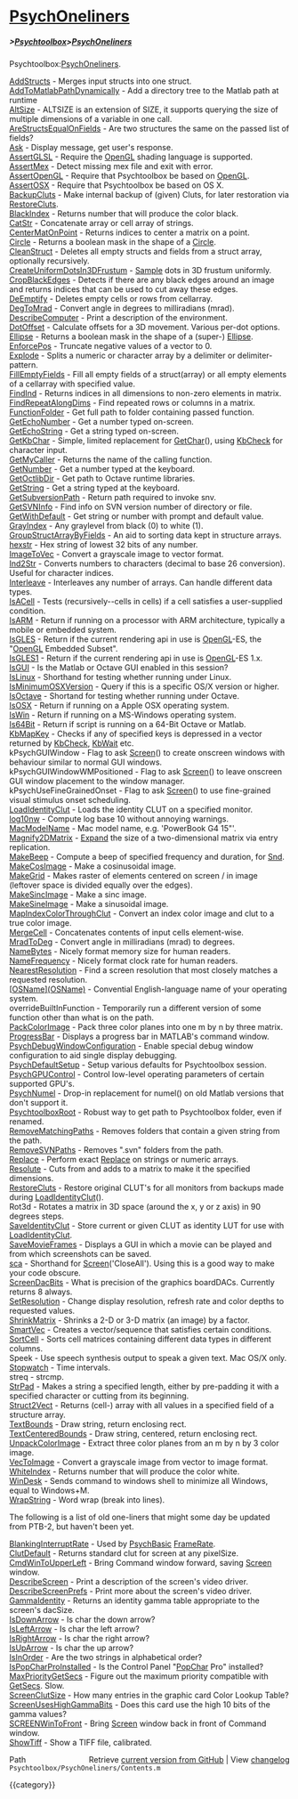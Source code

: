 # [PsychOneliners](PsychOneliners)
##### >[Psychtoolbox](Psychtoolbox)>[PsychOneliners](PsychOneliners)

Psychtoolbox:[PsychOneliners](PsychOneliners).  
  
  
  [AddStructs](AddStructs)              - Merges input structs into one struct.  
  [AddToMatlabPathDynamically](AddToMatlabPathDynamically) - Add a directory tree to the Matlab path at runtime  
  [AltSize](AltSize)                 - ALTSIZE is an extension of SIZE, it supports querying the size of multiple dimensions of a variable in one call.  
  [AreStructsEqualOnFields](AreStructsEqualOnFields) - Are two structures the same on the passed list of fields?  
  [Ask](Ask)                     - Display message, get user's response.  
  [AssertGLSL](AssertGLSL)              - Require the [OpenGL](OpenGL) shading language is supported.  
  [AssertMex](AssertMex)               - Detect missing mex file and exit with error.  
  [AssertOpenGL](AssertOpenGL)            - Require that Psychtoolbox be based on [OpenGL](OpenGL).  
  [AssertOSX](AssertOSX)               - Require that Psychtoolbox be based on OS X.  
  [BackupCluts](BackupCluts)             - Make internal backup of (given) Cluts, for later restoration via [RestoreCluts](RestoreCluts).  
  [BlackIndex](BlackIndex)              - Returns number that will produce the color black.  
  [CatStr](CatStr)                  - Concatenate array or cell array of strings.  
  [CenterMatOnPoint](CenterMatOnPoint)        - Returns indices to center a matrix on a point.  
  [Circle](Circle)                  - Returns a boolean mask in the shape of a [Circle](Circle).  
  [CleanStruct](CleanStruct)             - Deletes all empty structs and fields from a struct array, optionally recursively.  
  [CreateUniformDotsIn3DFrustum](CreateUniformDotsIn3DFrustum) - [Sample](Sample) dots in 3D frustum uniformly.  
  [CropBlackEdges](CropBlackEdges)          - Detects if there are any black edges around an image and returns indices that can be used to cut away these edges.  
  [DeEmptify](DeEmptify)               - Deletes empty cells or rows from cellarray.  
  [DegToMrad](DegToMrad)               - Convert angle in degrees to milliradians (mrad).  
  [DescribeComputer](DescribeComputer)        - Print a description of the environment.  
  [DotOffset](DotOffset)               - Calculate offsets for a 3D movement. Various per-dot options.  
  [Ellipse](Ellipse)                 - Returns a boolean mask in the shape of a (super-) [Ellipse](Ellipse).  
  [EnforcePos](EnforcePos)              - Truncate negative values of a vector to 0.  
  [Explode](Explode)                 - Splits a numeric or character array by a delimiter or delimiter-pattern.  
  [FillEmptyFields](FillEmptyFields)         - Fill all empty fields of a struct(array) or all empty elements of a cellarray with specified value.  
  [FindInd](FindInd)                 - Returns indices in all dimensions to non-zero elements in matrix.  
  [FindRepeatAlongDims](FindRepeatAlongDims)     - Find repeated rows or columns in a matrix.  
  [FunctionFolder](FunctionFolder)          - Get full path to folder containing passed function.  
  [GetEchoNumber](GetEchoNumber)           - Get a number typed on-screen.  
  [GetEchoString](GetEchoString)           - Get a string typed on-screen.  
  [GetKbChar](GetKbChar)               - Simple, limited replacement for [GetChar](GetChar)(), using [KbCheck](KbCheck) for character input.  
  [GetMyCaller](GetMyCaller)             - Returns the name of the calling function.  
  [GetNumber](GetNumber)               - Get a number typed at the keyboard.  
  [GetOctlibDir](GetOctlibDir)            - Get path to Octave runtime libraries.  
  [GetString](GetString)               - Get a string typed at the keyboard.  
  [GetSubversionPath](GetSubversionPath)       - Return path required to invoke snv.  
  [GetSVNInfo](GetSVNInfo)              - Find info on SVN version number of directory or file.  
  [GetWithDefault](GetWithDefault)          - Get string or number with prompt and default value.  
  [GrayIndex](GrayIndex)               - Any graylevel from black (0) to white (1).  
  [GroupStructArrayByFields](GroupStructArrayByFields) - An aid to sorting data kept in structure arrays.  
  [hexstr](hexstr)                  - Hex string of lowest 32 bits of any number.  
  [ImageToVec](ImageToVec)              - Convert a grayscale image to vector format.  
  [Ind2Str](Ind2Str)                 - Converts numbers to characters (decimal to base 26 conversion). Useful for character indices.  
  [Interleave](Interleave)              - Interleaves any number of arrays. Can handle different data types.  
  [IsACell](IsACell)                 - Tests (recursively--cells in cells) if a cell satisfies a user-supplied condition.  
  [IsARM](IsARM)                   - Return if running on a processor with ARM architecture, typically a mobile or embedded system.  
  [IsGLES](IsGLES)                  - Return if the current rendering api in use is [OpenGL](OpenGL)-ES, the "[OpenGL](OpenGL) Embedded Subset".  
  [IsGLES1](IsGLES1)                 - Return if the current rendering api in use is [OpenGL](OpenGL)-ES 1.x.  
  [IsGUI](IsGUI)                   - Is the Matlab or Octave GUI enabled in this session?  
  [IsLinux](IsLinux)                 - Shorthand for testing whether running under Linux.  
  [IsMinimumOSXVersion](IsMinimumOSXVersion)     - Query if this is a specific OS/X version or higher.  
  [IsOctave](IsOctave)                - Shortand for testing whether running under Octave.  
  [IsOSX](IsOSX)                   - Return if running on a Apple OSX operating system.  
  [IsWin](IsWin)                   - Return if running on a MS-Windows operating system.  
  [Is64Bit](Is64Bit)                 - Return if script is running on a 64-Bit Octave or Matlab.  
  [KbMapKey](KbMapKey)                - Checks if any of specified keys is depressed in a vector returned by [KbCheck](KbCheck), [KbWait](KbWait) etc.  
  kPsychGUIWindow         - Flag to ask [Screen](Screen)() to create onscreen windows with behaviour similar to normal GUI windows.  
  kPsychGUIWindowWMPositioned - Flag to ask [Screen](Screen)() to leave onscreen GUI window placement to the window manager.  
  kPsychUseFineGrainedOnset - Flag to ask [Screen](Screen)() to use fine-grained visual stimulus onset scheduling.  
  [LoadIdentityClut](LoadIdentityClut)        - Loads the identity CLUT on a specified monitor.  
  [log10nw](log10nw)                 - Compute log base 10 without annoying warnings.  
  [MacModelName](MacModelName)            - Mac model name, e.g. 'PowerBook G4 15"'.  
  [Magnify2DMatrix](Magnify2DMatrix)         - [Expand](Expand) the size of a two-dimensional matrix via entry replication.  
  [MakeBeep](MakeBeep)                - Compute a beep of specified frequency and duration, for [Snd](Snd).  
  [MakeCosImage](MakeCosImage)            - Make a cosinusoidal image.  
  [MakeGrid](MakeGrid)                - Makes raster of elements centered on screen / in image (leftover space is divided equally over the edges).  
  [MakeSincImage](MakeSincImage)           - Make a sinc image.  
  [MakeSineImage](MakeSineImage)           - Make a sinusoidal image.  
  [MapIndexColorThroughClut](MapIndexColorThroughClut) - Convert an index color image and clut to a true color image.  
  [MergeCell](MergeCell)               - Concatenates contents of input cells element-wise.  
  [MradToDeg](MradToDeg)               - Convert angle in milliradians (mrad) to degrees.  
  [NameBytes](NameBytes)               - Nicely format memory size for human readers.  
  [NameFrequency](NameFrequency)           - Nicely format clock rate for human readers.  
  [NearestResolution](NearestResolution)       - Find a screen resolution that most closely matches a requested resolution.  
  [[OSName](OSName)][(OSName)]((OSName))                  - Convential English-language name of your operating system.  
  overrideBuiltInFunction - Temporarily run a different version of some function other than what is on the path.  
  [PackColorImage](PackColorImage)          - Pack three color planes into one m by n by three matrix.  
  [ProgressBar](ProgressBar)             - Displays a progress bar in MATLAB's command window.  
  [PsychDebugWindowConfiguration](PsychDebugWindowConfiguration) - Enable special debug window configuration to aid single display debugging.  
  [PsychDefaultSetup](PsychDefaultSetup)       - Setup various defaults for Psychtoolbox session.  
  [PsychGPUControl](PsychGPUControl)         - Control low-level operating parameters of certain supported GPU's.  
  [PsychNumel](PsychNumel)              - Drop-in replacement for numel() on old Matlab versions that don't support it.  
  [PsychtoolboxRoot](PsychtoolboxRoot)        - Robust way to get path to Psychtoolbox folder, even if renamed.  
  [RemoveMatchingPaths](RemoveMatchingPaths)     - Removes folders that contain a given string from the path.  
  [RemoveSVNPaths](RemoveSVNPaths)          - Removes ".svn" folders from the path.  
  [Replace](Replace)                 - Perform exact [Replace](Replace) on strings or numeric arrays.  
  [Resolute](Resolute)                - Cuts from and adds to a matrix to make it the specified dimensions.  
  [RestoreCluts](RestoreCluts)            - Restore original CLUT's for all monitors from backups made during [LoadIdentityClut](LoadIdentityClut)().  
  Rot3d                   - Rotates a matrix in 3D space (around the x, y or z axis) in 90 degrees steps.  
  [SaveIdentityClut](SaveIdentityClut)        - Store current or given CLUT as identity LUT for use with [LoadIdentityClut](LoadIdentityClut).  
  [SaveMovieFrames](SaveMovieFrames)         - Displays a GUI in which a movie can be played and from which screenshots can be saved.  
  [sca](sca)                     - Shorthand for [Screen](Screen)('CloseAll').  Using this is a good way to make your code obscure.  
  [ScreenDacBits](ScreenDacBits)           - What is precision of the graphics boardDACs. Currently returns 8 always.  
  [SetResolution](SetResolution)           - Change display resolution, refresh rate and color depths to requested values.  
  [ShrinkMatrix](ShrinkMatrix)            - Shrinks a 2-D or 3-D matrix (an image) by a factor.  
  [SmartVec](SmartVec)                - Creates a vector/sequence that satisfies certain conditions.  
  [SortCell](SortCell)                - Sorts cell matrices containing different data types in different columns.  
  Speek                   - Use speech synthesis output to speak a given text. Mac OS/X only.  
  [Stopwatch](Stopwatch)               - Time intervals.  
  streq                   - strcmp.  
  [StrPad](StrPad)                  - Makes a string a specified length, either by pre-padding it with a specified character or cutting from its beginning.  
  [Struct2Vect](Struct2Vect)             - Returns (cell-) array with all values in a specified field of a structure array.  
  [TextBounds](TextBounds)              - Draw string, return enclosing rect.  
  [TextCenteredBounds](TextCenteredBounds)      - Draw string, centered, return enclosing rect.  
  [UnpackColorImage](UnpackColorImage)        - Extract three color planes from an m by n by 3 color image.  
  [VecToImage](VecToImage)              - Convert a grayscale image from vector to image format.  
  [WhiteIndex](WhiteIndex)              - Returns number that will produce the color white.  
  [WinDesk](WinDesk)                 - Sends command to windows shell to minimize all Windows, equal to Windows+M.  
  [WrapString](WrapString)              - Word wrap (break into lines).  
  
  
The following is a list of old one-liners that might some day be updated  
from PTB-2, but haven't been yet.  
  
  [BlankingInterruptRate](BlankingInterruptRate) - Used by [PsychBasic](PsychBasic) [FrameRate](FrameRate).  
  [ClutDefault](ClutDefault)           - Returns standard clut for screen at any pixelSize.  
  [CmdWinToUpperLeft](CmdWinToUpperLeft)     - Bring Command window forward, saving [Screen](Screen) window.  
  [DescribeScreen](DescribeScreen)        - Print a description of the screen's video driver.  
  [DescribeScreenPrefs](DescribeScreenPrefs)   - Print more about the screen's video driver.  
  [GammaIdentity](GammaIdentity)         - Returns an identity gamma table appropriate to the screen's dacSize.  
  [IsDownArrow](IsDownArrow)           - Is char the down arrow?  
  [IsLeftArrow](IsLeftArrow)           - Is char the left arrow?  
  [IsRightArrow](IsRightArrow)          - Is char the right arrow?  
  [IsUpArrow](IsUpArrow)             - Is char the up arrow?  
  [IsInOrder](IsInOrder)             - Are the two strings in alphabetical order?  
  [IsPopCharProInstalled](IsPopCharProInstalled) - Is the Control Panel "[PopChar](PopChar) Pro" installed?  
  [MaxPriorityGetSecs](MaxPriorityGetSecs)    - Figure out the maximum priority compatible with [GetSecs](GetSecs). Slow.  
  [ScreenClutSize](ScreenClutSize)        - How many entries in the graphic card Color Lookup Table?  
  [ScreenUsesHighGammaBits](ScreenUsesHighGammaBits) - Does this card use the high 10 bits of the gamma values?  
  [SCREENWinToFront](SCREENWinToFront)      - Bring [Screen](Screen) window back in front of Command window.  
  [ShowTiff](ShowTiff)              - Show a TIFF file, calibrated.  




<div class="code_header" style="text-align:right;">
  <span style="float:left;">Path&nbsp;&nbsp;</span> <span class="counter">Retrieve <a href=
  "https://raw.github.com/Psychtoolbox-3/Psychtoolbox-3/beta/Psychtoolbox/PsychOneliners/Contents.m">current version from GitHub</a> | View <a href=
  "https://github.com/Psychtoolbox-3/Psychtoolbox-3/commits/beta/Psychtoolbox/PsychOneliners/Contents.m">changelog</a></span>
</div>
<div class="code">
  <code>Psychtoolbox/PsychOneliners/Contents.m</code>
</div>

{{category}}